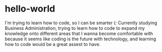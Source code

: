 # hello-world
I'm trying to learn how to code, so I can be smarter (:
Currently studying Business Administration, trying to learn how to code to expand my knowledge onto different areas that I wanna become comfortable with because it seems like coding is the future with technology, and learning how to code would be a great assest to have.
